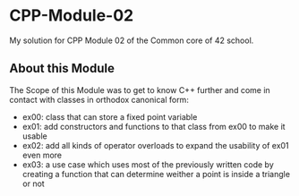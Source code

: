 # CPP-Module-02

My solution for CPP Module 02 of the Common core of 42 school.

## About this Module
The Scope of this Module was to get to know C++ further and come in contact with classes in orthodox canonical form:
- ex00: class that can store a fixed point variable
- ex01: add constructors and functions to that class from ex00 to make it usable
- ex02: add all kinds of operator overloads to expand the usability of ex01 even more
- ex03: a use case which uses most of the previously written code by creating a function that can determine weither a point is inside a triangle or not
